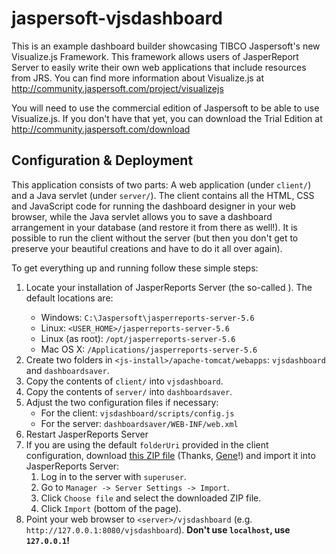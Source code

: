 jaspersoft-vjsdashboard
=======================

This is an example dashboard builder showcasing TIBCO Jaspersoft's new Visualize.js Framework. This framework allows users of JasperReport Server to easily write their own web applications that include resources from JRS. You can find more information about Visualize.js at http://community.jaspersoft.com/project/visualizejs

You will need to use the commercial edition of Jaspersoft to be able to use Visualize.js. If you don't have that yet, you can download the Trial Edition at http://community.jaspersoft.com/download

Configuration & Deployment
--------------------------

This application consists of two parts: A web application (under `client/`) and a Java servlet (under `server/`). The client contains all the HTML, CSS and JavaScript code for running the dashboard designer in your web browser, while the Java servlet allows you to save a dashboard arrangement in your database (and restore it from there as well!). It is possible to run the client without the server (but then you don't get to preserve your beautiful creations and have to do it all over again).

To get everything up and running follow these simple steps:

1. Locate your installation of JasperReports Server (the so-called <js-install>). The default locations are:
    - Windows: `C:\Jaspersoft\jasperreports-server-5.6`
    - Linux: `<USER_HOME>/jasperreports-server-5.6`
    - Linux (as root): `/opt/jasperreports-server-5.6`
    - Mac OS X: `/Applications/jasperreports-server-5.6`
2. Create two folders in `<js-install>/apache-tomcat/webapps`: `vjsdashboard` and `dashboardsaver`.
3. Copy the contents of `client/` into `vjsdashboard`.
4. Copy the contents of `server/` into `dashboardsaver`.
5. Adjust the two configuration files if necessary:
    - For the client: `vjsdashboard/scripts/config.js`
    - For the server: `dashboardsaver/WEB-INF/web.xml`
6. Restart JasperReports Server
7. If you are using the default `folderUri` provided in the client configuration, download [this ZIP file](https://github.com/GeneArnold/Dashboard-Example-using-Jaspersoft-Visualize.js-API/raw/master/JasperServerResources/dashboard_reports.zip) (Thanks, [Gene](https://github.com/GeneArnold)!) and import it into JasperReports Server:
    1. Log in to the server with `superuser`.
    2. Go to `Manager -> Server Settings -> Import`.
    3. Click `Choose file` and select the downloaded ZIP file.
    4. Click `Import` (bottom of the page).
7. Point your web browser to `<server>/vjsdashboard` (e.g. `http://127.0.0.1:8080/vjsdashboard`). **Don't use `localhost`, use `127.0.0.1`!**

